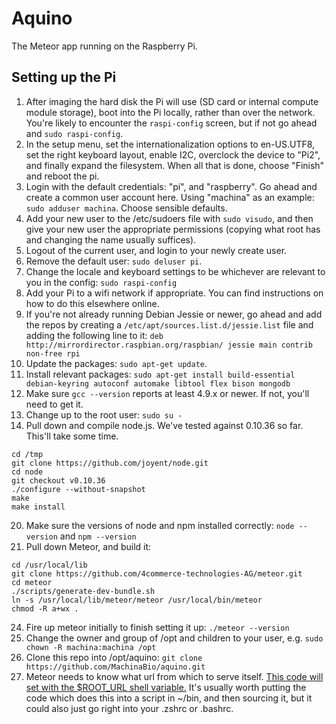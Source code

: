 Aquino
==========

The Meteor app running on the Raspberry Pi.

## Setting up the Pi

1. After imaging the hard disk the Pi will use (SD card or internal compute module storage), boot into the Pi locally, rather than over the network.  You're likely to encounter the `raspi-config` screen, but if not go ahead and `sudo raspi-config`.
2. In the setup menu, set the internationalization options to en-US.UTF8, set the right keyboard layout, enable I2C, overclock the device to "Pi2", and finally expand the filesystem.  When all that is done, choose "Finish" and reboot the pi.
3. Login with the default credentials: "pi", and "raspberry".  Go ahead and create a common user account here.  Using "machina" as an example: `sudo adduser machina`.  Choose sensible defaults.
4. Add your new user to the /etc/sudoers file with `sudo visudo`, and then give your new user the appropriate permissions (copying what root has and changing the name usually suffices).
5. Logout of the current user, and login to your newly create user.
6. Remove the default user: `sudo deluser pi`.
7. Change the locale and keyboard settings to be whichever are relevant to you in the config: `sudo raspi-config`
8. Add your Pi to a wifi network if appropriate.  You can find instructions on how to do this elsewhere online.
13. If you're not already running Debian Jessie or newer, go ahead and add the repos by creating a `/etc/apt/sources.list.d/jessie.list` file and adding the following line to it: `deb http://mirrordirector.raspbian.org/raspbian/ jessie main contrib non-free rpi`
14. Update the packages: `sudo apt-get update`.
15. Install relevant packages: `sudo apt-get install build-essential debian-keyring autoconf automake libtool flex bison mongodb`
16. Make sure `gcc --version` reports at least 4.9.x or newer.  If not, you'll need to get it.
17. Change up to the root user: `sudo su -`
19. Pull down and compile node.js.  We've tested against 0.10.36 so far.  This'll take some time.
```
cd /tmp
git clone https://github.com/joyent/node.git
cd node
git checkout v0.10.36
./configure --without-snapshot
make
make install
```
20. Make sure the versions of node and npm installed correctly: `node --version` and `npm --version`
21. Pull down Meteor, and build it:
```
cd /usr/local/lib
git clone https://github.com/4commerce-technologies-AG/meteor.git
cd meteor
./scripts/generate-dev-bundle.sh
ln -s /usr/local/lib/meteor/meteor /usr/local/bin/meteor
chmod -R a+wx .
```
24. Fire up meteor initially to finish setting it up: `./meteor --version`
27. Change the owner and group of /opt and children to your user, e.g. `sudo chown -R machina:machina /opt`
26. Clone this repo into /opt/aquino: `git clone https://github.com/MachinaBio/aquino.git`
29. Meteor needs to know what url from which to serve itself.  [This code will set with the $ROOT_URL shell variable.](https://github.com/StrictlySkyler/utility_scripts/blob/master/linux/export_address.sh)  It's usually worth putting the code which does this into a script in ~/bin, and then sourcing it, but it could also just go right into your .zshrc or .bashrc.

